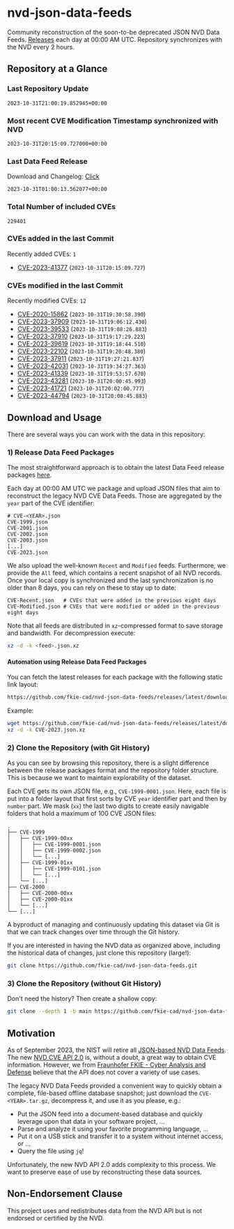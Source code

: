 # nvd-json-data-feeds

Community reconstruction of the soon-to-be deprecated JSON NVD Data Feeds. 
[Releases](https://github.com/fkie-cad/nvd-json-data-feeds/releases/latest) each day at 00:00 AM UTC.
Repository synchronizes with the NVD every 2 hours.

## Repository at a Glance

### Last Repository Update

```plain
2023-10-31T21:00:19.852945+00:00
```

### Most recent CVE Modification Timestamp synchronized with NVD

```plain
2023-10-31T20:15:09.727000+00:00
```

### Last Data Feed Release

Download and Changelog: [Click](https://github.com/fkie-cad/nvd-json-data-feeds/releases/latest)

```plain
2023-10-31T01:00:13.562077+00:00
```

### Total Number of included CVEs

```plain
229401
```

### CVEs added in the last Commit

Recently added CVEs: `1`

* [CVE-2023-41377](CVE-2023/CVE-2023-413xx/CVE-2023-41377.json) (`2023-10-31T20:15:09.727`)


### CVEs modified in the last Commit

Recently modified CVEs: `12`

* [CVE-2020-15862](CVE-2020/CVE-2020-158xx/CVE-2020-15862.json) (`2023-10-31T19:30:58.390`)
* [CVE-2023-37909](CVE-2023/CVE-2023-379xx/CVE-2023-37909.json) (`2023-10-31T19:06:12.430`)
* [CVE-2023-39533](CVE-2023/CVE-2023-395xx/CVE-2023-39533.json) (`2023-10-31T19:08:26.883`)
* [CVE-2023-37910](CVE-2023/CVE-2023-379xx/CVE-2023-37910.json) (`2023-10-31T19:17:29.223`)
* [CVE-2023-39619](CVE-2023/CVE-2023-396xx/CVE-2023-39619.json) (`2023-10-31T19:18:44.510`)
* [CVE-2023-22102](CVE-2023/CVE-2023-221xx/CVE-2023-22102.json) (`2023-10-31T19:20:48.380`)
* [CVE-2023-37911](CVE-2023/CVE-2023-379xx/CVE-2023-37911.json) (`2023-10-31T19:27:21.837`)
* [CVE-2023-42031](CVE-2023/CVE-2023-420xx/CVE-2023-42031.json) (`2023-10-31T19:34:27.363`)
* [CVE-2023-41339](CVE-2023/CVE-2023-413xx/CVE-2023-41339.json) (`2023-10-31T19:53:57.670`)
* [CVE-2023-43281](CVE-2023/CVE-2023-432xx/CVE-2023-43281.json) (`2023-10-31T20:00:45.993`)
* [CVE-2023-41721](CVE-2023/CVE-2023-417xx/CVE-2023-41721.json) (`2023-10-31T20:02:00.777`)
* [CVE-2023-44794](CVE-2023/CVE-2023-447xx/CVE-2023-44794.json) (`2023-10-31T20:08:45.883`)


## Download and Usage

There are several ways you can work with the data in this repository:

### 1) Release Data Feed Packages

The most straightforward approach is to obtain the latest Data Feed release packages [here](https://github.com/fkie-cad/nvd-json-data-feeds/releases/latest).

Each day at 00:00 AM UTC we package and upload JSON files that aim to reconstruct the legacy NVD CVE Data Feeds.
Those are aggregated by the `year` part of the CVE identifier:

```
# CVE-<YEAR>.json
CVE-1999.json
CVE-2001.json
CVE-2002.json
CVE-2003.json
[...]
CVE-2023.json
```

We also upload the well-known `Recent` and `Modified` feeds.
Furthermore, we provide the `All` feed, which contains a recent snapshot of all NVD records.
Once your local copy is synchronized and the last synchronization is no older than 8 days, you can rely on these to stay up to date:

```plain
CVE-Recent.json   # CVEs that were added in the previous eight days
CVE-Modified.json # CVEs that were modified or added in the previous eight days
```

Note that all feeds are distributed in `xz`-compressed format to save storage and bandwidth.
For decompression execute:

```sh
xz -d -k <feed>.json.xz
```


#### Automation using Release Data Feed Packages

You can fetch the latest releases for each package with the following static link layout:

```sh
https://github.com/fkie-cad/nvd-json-data-feeds/releases/latest/download/CVE-<YEAR>.json.xz
```

Example:

```sh
wget https://github.com/fkie-cad/nvd-json-data-feeds/releases/latest/download/CVE-2023.json.xz
xz -d -k CVE-2023.json.xz
```

### 2) Clone the Repository (with Git History)

As you can see by browsing this repository, there is a slight difference between the release packages format and the repository folder structure.
This is because we want to maintain explorability of the dataset.

Each CVE gets its own JSON file, e.g., `CVE-1999-0001.json`.
Here, each file is put into a folder layout that first sorts by CVE `year` identifier part and then by `number` part.
We mask (`xx`) the last two digits to create easily navigable folders that hold a maximum of 100 CVE JSON files:

```plain
.
├── CVE-1999
│   ├── CVE-1999-00xx
│   │   ├── CVE-1999-0001.json
│   │   ├── CVE-1999-0002.json
│   │   └── [...]
│   ├── CVE-1999-01xx
│   │   ├── CVE-1999-0101.json
│   │   └── [...]
│   └── [...]
├── CVE-2000
│   ├── CVE-2000-00xx
│   ├── CVE-2000-01xx
│   └── [...]
└── [...]
```

A byproduct of managing and continuously updating this dataset via Git is that we can track changes over time through the Git history.

If you are interested in having the NVD data as organized above, including the historical data of changes, just clone this repository (large!):

```sh
git clone https://github.com/fkie-cad/nvd-json-data-feeds.git
```

### 3) Clone the Repository (without Git History)

Don't need the history? Then create a shallow copy:

```sh
git clone --depth 1 -b main https://github.com/fkie-cad/nvd-json-data-feeds.git
```

## Motivation

As of September 2023, the NIST will retire all [JSON-based NVD Data Feeds](https://nvd.nist.gov/vuln/data-feeds#divRetirementBanner-1).
The new [NVD CVE API 2.0](https://nvd.nist.gov/developers/vulnerabilities) is, without a doubt, a great way to obtain CVE information.
However, we from [Fraunhofer FKIE - Cyber Analysis and Defense](https://www.fkie.fraunhofer.de/en/departments/cad.html) believe that the API does not cover a variety of use cases.

The legacy NVD Data Feeds provided a convenient way to quickly obtain a complete, file-based offline database snapshot; just download the `CVE-<YEAR>.tar.gz`, decompress it, and use it as you please, e.g.:

* Put the JSON feed into a document-based database and quickly leverage upon that data in your software project, ...
* Parse and analyze it using your favorite programming language, ...
* Put it on a USB stick and transfer it to a system without internet access, or ...
* Query the file using `jq`!

Unfortunately, the new NVD API 2.0 adds complexity to this process.
We want to preserve ease of use by reconstructing these data sources.

## Non-Endorsement Clause

This project uses and redistributes data from the NVD API but is not endorsed or certified by the NVD.